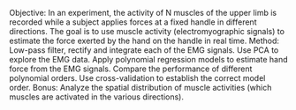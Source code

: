 Objective: In an experiment, the activity of N muscles of the upper limb is recorded 
while a subject applies forces at a fixed handle in different directions. The goal is to use 
muscle activity (electromyographic signals) to estimate the force exerted by the hand 
on the handle in real time.
Method: Low-pass filter, rectify and integrate each of the EMG signals. Use PCA to 
explore the EMG data. Apply polynomial regression models to estimate hand force 
from the EMG signals. Compare the performance of different polynomial orders. Use 
cross-validation to establish the correct model order. 
Bonus: Analyze the spatial distribution of muscle activities (which muscles are 
activated in the various directions).
